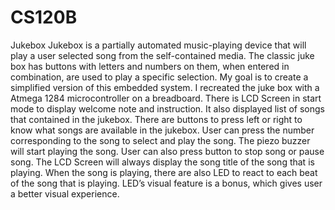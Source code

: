 # CS120B
Jukebox
Jukebox is a partially automated music-playing device that will play a user selected song from the self-contained media. The classic juke box has buttons with letters and numbers on them, when entered in combination, are used to play a specific selection. My goal is to create a simplified version of this embedded system. I recreated the juke box with a Atmega 1284 microcontroller on a breadboard. There is LCD Screen in start mode to display welcome note and instruction. It also displayed list of songs that contained in the jukebox. There are buttons to press left or right to know what songs are available in the jukebox. User can press the number corresponding to the song to select and play the song. The piezo buzzer will start playing the song. User can also press button to stop song or pause song. The LCD Screen will always display the song title of the song that is playing. When the song is playing, there are also LED to react to each beat of the song that is playing. LED’s visual feature is a bonus, which gives user a better visual experience.

